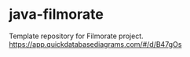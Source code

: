 # java-filmorate
Template repository for Filmorate project.
<https://app.quickdatabasediagrams.com/#/d/B47gOs>
